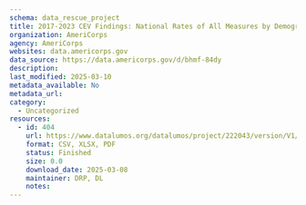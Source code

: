 ```yaml
---
schema: data_rescue_project 
title: 2017-2023 CEV Findings: National Rates of All Measures by Demographics from the Current Population Survey Civic Engagement and Volunteering Supplement
organization: AmeriCorps
agency: AmeriCorps
websites: data.americorps.gov
data_source: https://data.americorps.gov/d/bhmf-84dy
description: 
last_modified: 2025-03-10
metadata_available: No
metadata_url: 
category:
  - Uncategorized
resources:
  - id: 404
    url: https://www.datalumos.org/datalumos/project/222043/version/V1/view
    format: CSV, XLSX, PDF
    status: Finished
    size: 0.0
    download_date: 2025-03-08
    maintainer: DRP, DL
    notes: 
---
```

